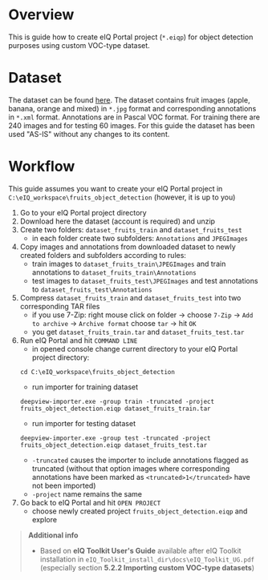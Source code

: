 # Overview
This is guide how to create eIQ Portal project (`*.eiqp`) for object detection purposes using custom VOC-type dataset.

# Dataset
The dataset can be found [here](https://www.kaggle.com/mbkinaci/fruit-images-for-object-detection). The dataset contains fruit images (apple, banana, orange and mixed) in `*.jpg` format and corresponding annotations in `*.xml` format. Annotations are in Pascal VOC format. For training there are 240 images and for testing 60 images. For this guide the dataset has been used "AS-IS" without any changes to its content.

# Workflow
This guide assumes you want to create your eIQ Portal project in `C:\eIQ_workspace\fruits_object_detection` (however, it is up to you)
1. Go to your eIQ Portal project directory
2. Download here the dataset (account is required) and unzip
3. Create two folders: `dataset_fruits_train` and `dataset_fruits_test`
    * in each folder create two subfolders: `Annotations` and `JPEGImages`
4. Copy images and annotations from downloaded dataset to newly created folders and subfolders according to rules:
    * train images to `dataset_fruits_train\JPEGImages` and train annotations to `dataset_fruits_train\Annotations`
    * test images to `dataset_fruits_test\JPEGImages` and test annotations to `dataset_fruits_test\Annotations`
5. Compress `dataset_fruits_train` and `dataset_fruits_test` into two corresponding TAR files
    * if you use 7-Zip: right mouse click on folder -> choose `7-Zip` -> `Add to archive` -> `Archive format` choose `tar` -> hit `OK`
    * you get `dataset_fruits_train.tar` and `dataset_fruits_test.tar`
6. Run eIQ Portal and hit `COMMAND LINE`
    * in opened console change current directory to your eIQ Portal project directory:
    ```
    cd C:\eIQ_workspace\fruits_object_detection
    ```
    * run importer for training dataset
    ```
    deepview-importer.exe -group train -truncated -project fruits_object_detection.eiqp dataset_fruits_train.tar
    ```
    * run importer for testing dataset
    ```
    deepview-importer.exe -group test -truncated -project fruits_object_detection.eiqp dataset_fruits_test.tar
    ```
    * `-truncated` causes the importer to include annotations flagged as truncated (without that option images where corresponding annotations have been marked as `<truncated>1</truncated>` have not been imported)
    * `-project` name remains the same
7. Go back to eIQ Portal and hit `OPEN PROJECT`
    * choose newly created project `fruits_object_detection.eiqp` and explore

> **Additional info**
> * Based on **eIQ Toolkit User's Guide** available after eIQ Toolkit installation in `eIQ_Toolkit_install_dir\docs\eIQ_Toolkit_UG.pdf` (especially section **5.2.2 Importing custom VOC-type datasets**)